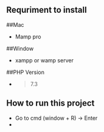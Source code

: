 ## Requriment to install
##Mac
 - Mamp pro
   

##Window
- xampp or wamp server
  

##PHP Version 
- >7.3

## How to run this project 
- Go to cmd (window + R) -> Enter
- 
  
